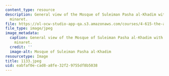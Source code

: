 ```yaml
---
content_type: resource
description: General view of the Mosque of Suleiman Pasha al-Khadim with its distinctive
  minaret.
file: https://ol-ocw-studio-app-qa.s3.amazonaws.com/courses/4-615-the-architecture-of-cairo-spring-2002/eabfaf0ecad8a8fe32f29755df8b5038_1133.jpeg
file_type: image/jpeg
image_metadata:
  caption: General view of the Mosque of Suleiman Pasha al-Khadim with its distinctive
    minaret.
  credit: ''
  image-alt: Mosque of Suleiman Pasha al-Khadim
resourcetype: Image
title: 1133.jpeg
uid: eabfaf0e-cad8-a8fe-32f2-9755df8b5038
---
```

